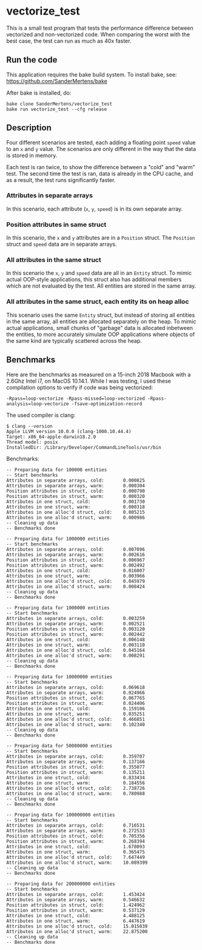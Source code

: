 # vectorize_test
This is a small test program that tests the performance difference between vectorized
and non-vectorized code. When comparing the worst with the best case, the test can
run as much as 40x faster.

## Run the code
This application requires the bake build system. To install bake, see:
https://github.com/SanderMertens/bake

After bake is installed, do:
```
bake clone SanderMertens/vectorize_test
bake run vectorize_test --cfg release
```

## Description
Four different scenarios are tested, each adding a floating point `speed` 
value to an `x` and `y` value. The scenarios are only different in the way that
the data is stored in memory.

Each test is ran twice, to show the difference between a "cold" and "warm" test.
The second time the test is ran, data is already in the CPU cache, and as a
result, the test runs significantly faster.

### Attributes in separate arrays
In this scenario, each attribute (`x`, `y`, `speed`) is in its own separate array.

### Position attributes in same struct
In this scenario, the `x` and `y` attributes are in a `Position` struct. The
`Position` struct and `speed` data are in separate arrays.

### All attributes in the same struct
In this scenario the `x`, `y` and `speed` data are all in an `Entity` struct. To
mimic actual OOP-style applications, this struct also has additional members
which are not evaluated by the test. All entities are stored in the same array.

### All attributes in the same struct, each entity its on heap alloc
This scenario uses the same `Entity` struct, but instead of storing all entities
in the same array, all entities are allocated separately on the heap. To mimic
actual applications, small chunks of "garbage" data is allocated inbetween the
entities, to more accurately simulate OOP applications where objects of the same
kind are typically scattered across the heap.

## Benchmarks
Here are the benchmarks as measured on a 15-inch 2018 Macbook with a 2.6Ghz 
Intel i7, on MacOS 10.14.1. While I was testing, I used these compilation options
to verify if code was being vectorized:

```
-Rpass=loop-vectorize -Rpass-missed=loop-vectorized -Rpass-analysis=loop-vectorize -fsave-optimization-record
```

The used compiler is clang:

```
$ clang --version
Apple LLVM version 10.0.0 (clang-1000.10.44.4)
Target: x86_64-apple-darwin18.2.0
Thread model: posix
InstalledDir: /Library/Developer/CommandLineTools/usr/bin
```

Benchmarks:
```
-- Preparing data for 100000 entities
-- Start benchmarks
Attributes in separate arrays, cold:       0.000825
Attributes in separate arrays, warm:       0.000304
Position attributes in struct, cold:       0.000790
Position attributes in struct, warm:       0.000320
Attributes in one struct, cold:            0.001730
Attributes in one struct, warm:            0.000318
Attributes in one alloc'd struct, cold:    0.005215
Attributes in one alloc'd struct, warm:    0.000986
-- Cleaning up data
-- Benchmarks done

-- Preparing data for 1000000 entities
-- Start benchmarks
Attributes in separate arrays, cold:       0.007096
Attributes in separate arrays, warm:       0.002616
Position attributes in struct, cold:       0.006967
Position attributes in struct, warm:       0.002492
Attributes in one struct, cold:            0.016007
Attributes in one struct, warm:            0.003966
Attributes in one alloc'd struct, cold:    0.045979
Attributes in one alloc'd struct, warm:    0.008424
-- Cleaning up data
-- Benchmarks done

-- Preparing data for 1000000 entities
-- Start benchmarks
Attributes in separate arrays, cold:       0.003259
Attributes in separate arrays, warm:       0.002521
Position attributes in struct, cold:       0.003120
Position attributes in struct, warm:       0.002442
Attributes in one struct, cold:            0.006148
Attributes in one struct, warm:            0.003110
Attributes in one alloc'd struct, cold:    0.045164
Attributes in one alloc'd struct, warm:    0.008291
-- Cleaning up data
-- Benchmarks done

-- Preparing data for 10000000 entities
-- Start benchmarks
Attributes in separate arrays, cold:       0.069618
Attributes in separate arrays, warm:       0.024966
Position attributes in struct, cold:       0.067765
Position attributes in struct, warm:       0.024406
Attributes in one struct, cold:            0.159106
Attributes in one struct, warm:            0.035251
Attributes in one alloc'd struct, cold:    0.466851
Attributes in one alloc'd struct, warm:    0.102340
-- Cleaning up data
-- Benchmarks done

-- Preparing data for 50000000 entities
-- Start benchmarks
Attributes in separate arrays, cold:       0.359707
Attributes in separate arrays, warm:       0.137166
Position attributes in struct, cold:       0.355077
Position attributes in struct, warm:       0.135211
Attributes in one struct, cold:            0.833434
Attributes in one struct, warm:            0.184556
Attributes in one alloc'd struct, cold:    2.738726
Attributes in one alloc'd struct, warm:    0.780988
-- Cleaning up data
-- Benchmarks done

-- Preparing data for 100000000 entities
-- Start benchmarks
Attributes in separate arrays, cold:       0.716531
Attributes in separate arrays, warm:       0.272533
Position attributes in struct, cold:       0.705356
Position attributes in struct, warm:       0.268394
Attributes in one struct, cold:            1.678093
Attributes in one struct, warm:            0.365475
Attributes in one alloc'd struct, cold:    7.647449
Attributes in one alloc'd struct, warm:    10.089399
-- Cleaning up data
-- Benchmarks done

-- Preparing data for 200000000 entities
-- Start benchmarks
Attributes in separate arrays, cold:       1.453424
Attributes in separate arrays, warm:       0.546632
Position attributes in struct, cold:       1.424962
Position attributes in struct, warm:       0.537129
Attributes in one struct, cold:            4.488125
Attributes in one struct, warm:            6.447619
Attributes in one alloc'd struct, cold:    15.015039
Attributes in one alloc'd struct, warm:    22.875200
-- Cleaning up data
-- Benchmarks done
```
